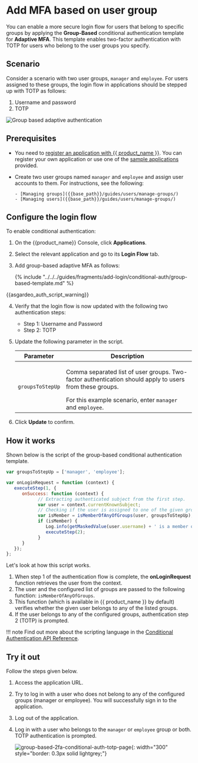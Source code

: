 # Add MFA based on user group

You can enable a more secure login flow for users that belong to specific groups by applying the **Group-Based** conditional authentication template for **Adaptive MFA**. This template enables two-factor authentication with TOTP for users who belong to the user groups you specify.

## Scenario

Consider a scenario with two user groups, `manager` and `employee`. For users assigned to these groups, the login flow in applications should be stepped up with TOTP as follows:

1. Username and password
2. TOTP

![Group based adaptive authentication]({{base_path}}/assets/img/guides/conditional-auth/group-based-adaptive-auth.png)

## Prerequisites

- You need to [register an application with {{ product_name }}]({{base_path}}/guides/applications/). You can register your own application or use one of the [sample applications]({{base_path}}/get-started/try-samples/) provided.

- Create two user groups named `manager` and `employee` and assign user accounts to them. For instructions, see the following:

      - [Managing groups]({{base_path}}/guides/users/manage-groups/)
      - [Managing users]({{base_path}}/guides/users/manage-groups/)

## Configure the login flow

To enable conditional authentication:

1. On the {{product_name}} Console, click **Applications**.

2. Select the relevant application and go to its **Login Flow** tab.

3. Add group-based adaptive MFA as follows:

    {% include "../../../guides/fragments/add-login/conditional-auth/group-based-template.md" %}

{{asgardeo_auth_script_warning}}

4. Verify that the login flow is now updated with the following two authentication steps:

    - Step 1: Username and Password
    - Step 2: TOTP

5. Update the following parameter in the script.

      <table>
         <thead>
            <tr>
               <th>Parameter</th>
               <th>Description</th>
            </tr>
         </thead>
         <tbody>
            <tr>
               <td><code>groupsToStepUp</code></td>
               <td><p>Comma separated list of user groups. Two-factor authentication should apply to users from these groups.</p> For this example scenario, enter <code>manager</code> and <code>employee</code>.</td>
            </tr>
         </tbody>
      </table>

6. Click **Update** to confirm.

## How it works

Shown below is the script of the group-based conditional authentication template.

```js
var groupsToStepUp = ['manager', 'employee'];

var onLoginRequest = function (context) {
   executeStep(1, {
      onSuccess: function (context) {
            // Extracting authenticated subject from the first step.
            var user = context.currentKnownSubject;
            // Checking if the user is assigned to one of the given groups.
            var isMember = isMemberOfAnyOfGroups(user, groupsToStepUp);
            if (isMember) {
               Log.info(getMaskedValue(user.username) + ' is a member of one of the groups: ' + groupsToStepUp.toString());
               executeStep(2);
            }
      }
   });
};
```

Let's look at how this script works.

1. When step 1 of the authentication flow is complete, the **onLoginRequest** function retrieves the user from the context.
2. The user and the configured list of groups are passed to the following function: `isMemberOfAnyOfGroups`.
3. This function (which is available in {{ product_name }} by default) verifies whether the given user belongs to any of the listed groups.
4. If the user belongs to any of the configured groups, authentication step 2 (TOTP) is prompted.

!!! note
      Find out more about the scripting language in the [Conditional Authentication API Reference]({{base_path}}/references/conditional-auth/api-reference/).

## Try it out

Follow the steps given below.

1. Access the application URL.
2. Try to log in with a user who does not belong to any of the configured groups (manager or employee). You will
   successfully sign in to the application.
3. Log out of the application.
4. Log in with a user who belongs to the `manager` or `employee` group or both. TOTP authentication is prompted.

    ![group-based-2fa-conditional-auth-totp-page]({{base_path}}/assets/img/guides/conditional-auth/enter-otp-token.png){: width="300" style="border: 0.3px solid lightgrey;"}
